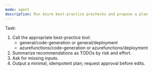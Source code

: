 ```yaml
---
mode: agent
description: Run Azure best-practice prechecks and propose a plan
---
```

Task:
1) Call the appropriate best-practice tool:
   - general/code-generation or general/deployment
   - azurefunctions/code-generation or azurefunctions/deployment
2) Summarize recommendations as TODOs by risk and effort.
3) Ask for missing inputs.
4) Output a minimal, idempotent plan; request approval before edits.
